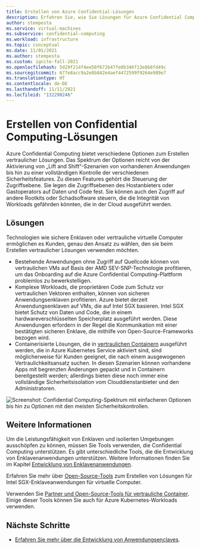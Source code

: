 ```yaml
---
title: Erstellen von Azure Confidential-Lösungen
description: Erfahren Sie, wie Sie Lösungen für Azure Confidential Computing erstellen.
author: stempesta
ms.service: virtual-machines
ms.subservice: confidential-computing
ms.workload: infrastructure
ms.topic: conceptual
ms.date: 11/01/2021
ms.author: stempesta
ms.custom: ignite-fall-2021
ms.openlocfilehash: 5d29f214f4ee50f672b47fe0b346f13e8b8fd49c
ms.sourcegitcommit: 677e8acc9a2e8b842e4aef4472599f9264e989e7
ms.translationtype: HT
ms.contentlocale: de-DE
ms.lasthandoff: 11/11/2021
ms.locfileid: "132290246"
---
```

# <a name="building-confidential-computing-solutions"></a>Erstellen von Confidential Computing-Lösungen

Azure Confidential Computing bietet verschiedene Optionen zum Erstellen vertraulicher Lösungen. Das Spektrum der Optionen reicht von der Aktivierung von „Lift and Shift“-Szenarien von vorhandenen Anwendungen bis hin zu einer vollständigen Kontrolle der verschiedenen Sicherheitsfeatures. Zu diesen Features gehört die Steuerung der Zugriffsebene. Sie legen die Zugriffsebenen des Hostanbieters oder Gastoperators auf Daten und Code fest. Sie können auch den Zugriff auf andere Rootkits oder Schadsoftware steuern, die die Integrität von Workloads gefährden könnten, die in der Cloud ausgeführt werden.

## <a name="solutions"></a>Lösungen

Technologien wie sichere Enklaven oder vertrauliche virtuelle Computer ermöglichen es Kunden, genau den Ansatz zu wählen, den sie beim Erstellen vertraulicher Lösungen verwenden möchten.

- Bestehende Anwendungen ohne Zugriff auf Quellcode können von vertraulichen VMs auf Basis der AMD SEV-SNP-Technologie profitieren, um das Onboarding auf die Azure Confidential Computing-Plattform problemlos zu bewerkstelligen.
- Komplexe Workloads, die proprietären Code zum Schutz vor vertraulichen Vektoren enthalten, können von sicheren Anwendungsenklaven profitieren. Azure bietet derzeit Anwendungsenklaven auf VMs, die auf Intel SGX basieren. Intel SGX bietet Schutz von Daten und Code, die in einem hardwareverschlüsselten Speicherplatz ausgeführt werden. Diese Anwendungen erfordern in der Regel die Kommunikation mit einer bestätigten sicheren Enklave, die mithilfe von Open-Source-Frameworks bezogen wird.
- Containerisierte Lösungen, die in [vertraulichen Containern](confidential-containers.md) ausgeführt werden, die in Azure Kubernetes Service aktiviert sind, sind möglicherweise für Kunden geeignet, die nach einem ausgewogenen Vertraulichkeitsansatz suchen. In diesen Szenarien können vorhandene Apps mit begrenzten Änderungen gepackt und in Containern bereitgestellt werden; allerdings bieten diese noch immer eine vollständige Sicherheitsisolation vom Clouddienstanbieter und den Administratoren.

![Screenshot: Confidential Computing-Spektrum mit einfacheren Optionen bis hin zu Optionen mit den meisten Sicherheitskontrollen.](media/confidential-computing-solutions/spectrum.png)

## <a name="learn-more"></a>Weitere Informationen

Um die Leistungsfähigkeit von Enklaven und isolierten Umgebungen ausschöpfen zu können, müssen Sie Tools verwenden, die Confidential Computing unterstützen. Es gibt unterschiedliche Tools, die die Entwicklung von Enklavenanwendungen unterstützen. Weitere Informationen finden Sie im Kapitel [Entwicklung von Enklavenanwendungen](application-development.md). 

Erfahren Sie mehr über [Open-Source-Tools](enclave-development-oss.md) zum Erstellen von Lösungen für Intel SGX-Enklaveanwendungen für virtuelle Computer.

Verwenden Sie [Partner und Open-Source-Tools für vertrauliche Container](confidential-containers.md). Einige dieser Tools können Sie auch für Azure Kubernetes-Workloads verwenden.

## <a name="next-steps"></a>Nächste Schritte

- [Erfahren Sie mehr über die Entwicklung von Anwendungsenclaves](application-development.md).
